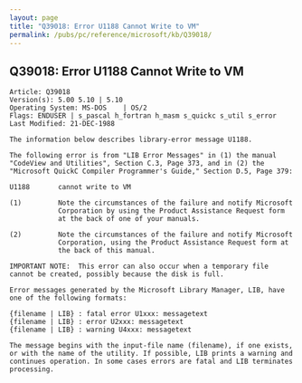 ```yaml
---
layout: page
title: "Q39018: Error U1188 Cannot Write to VM"
permalink: /pubs/pc/reference/microsoft/kb/Q39018/
---
```


## Q39018: Error U1188 Cannot Write to VM

	Article: Q39018
	Version(s): 5.00 5.10 | 5.10
	Operating System: MS-DOS    | OS/2
	Flags: ENDUSER | s_pascal h_fortran h_masm s_quickc s_util s_error
	Last Modified: 21-DEC-1988
	
	The information below describes library-error message U1188.
	
	The following error is from "LIB Error Messages" in (1) the manual
	"CodeView and Utilities", Section C.3, Page 373, and in (2) the
	"Microsoft QuickC Compiler Programmer's Guide," Section D.5, Page 379:
	
	U1188       cannot write to VM
	
	(1)         Note the circumstances of the failure and notify Microsoft
	            Corporation by using the Product Assistance Request form
	            at the back of one of your manuals.
	
	(2)         Note the circumstances of the failure and notify Microsoft
	            Corporation, using the Product Assistance Request form at
	            the back of this manual.
	
	IMPORTANT NOTE:  This error can also occur when a temporary file
	cannot be created, possibly because the disk is full.
	
	Error messages generated by the Microsoft Library Manager, LIB, have
	one of the following formats:
	
	{filename | LIB} : fatal error U1xxx: messagetext
	{filename | LIB} : error U2xxx: messagetext
	{filename | LIB} : warning U4xxx: messagetext
	
	The message begins with the input-file name (filename), if one exists,
	or with the name of the utility. If possible, LIB prints a warning and
	continues operation. In some cases errors are fatal and LIB terminates
	processing.
